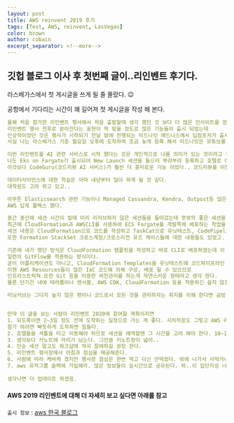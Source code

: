 ```yaml
---
layout: post
title: AWS reinvent 2019 후기
tags: [Test, AWS, reinvent, LasVegas]
color: brown
author: cobain
excerpt_separator: <!--more-->
---
```


<!--more-->

## 깃헙 블로그 이사 후 첫번째 글이..리인벤트 후기다.
라스베가스에서 첫 게시글을 쓰게 될 줄 몰랐다. 😉

공항에서 기다리는 시간이 꽤 길어져 첫 게시글을 작성 해 본다.

```yml
올해 처음 참가한 리인벤트 행사에서 처음 출발할때 생각 했던 것 보다 더 많은 인사이트를 얻게 되었다.
리인벤트 행사 전후로 쏟아진다는 표현이 딱 맞을 정도로 많은 기능들이 출시 되었는데
인상적이었던 것은 행사가 시작되기 전날 밤에 진행되는 미드나잇 매드니스에서 딥컴포저가 출시됨을 알렸다고 한다.
사실 나는 라스베가스 기준 월요일 오후에 도착하여 조금 늦게 등록 해서 미드나잇은 유튜브를 통해 보았다.

이번 리인벤트를 AI 관련 서비스로 시작 했다는 것은 개인적으로 나름 의미가 있는 것이라고 생각한다.
나도 Eks on Fargate가 출시되어 New Launch 세션을 들으러 부랴부랴 등록하고 호텔로 이동했는데
이것보다 CodeGuru(코드리뷰 AI 서비스)가 훨씬 더 흥미로운 기능 이었다.. 코드리뷰를 이젠 AWS가 해주겠다고 한다.

데이터사이언스에 대한 학습은 아마 내년부터 많이 하게 될 것 같다.
대학원도 고려 하고 있고..

아무튼 Elasticsearch 관련 기능이나 Managed Cassandra, Kendra, Outpost등 많은 기능들의 출시를 알렸고
AWS 답게 플렉스 했다.

중간 중간에 세션 시간이 빌때 미리 리저브하지 않은 세션들을 들어갔는데 뜻밖의 좋은 세션을 들었다.
최근에 CloudFormation과 AWSCLI를 사용하여 ECS Fargate를 개발쪽에 배포하는 작업을 했었는데
세션 내용은 CloudFormation으로 코드를 작성하고 TaskCat으로 유닛테스트, CodePipeline을 태우는 내용이었다.
또한 Formation StackSet 크로스계정/크로스리전 유즈 케이스들에 대한 내용들도 있었고.

기존에 내가 했던 방식은 CloudFormation 템플릿을 작성하고 바로 CLI로 배포하였는데 이 방식을 개선해서
일련의 GitFlow를 적용하는 방식이다.
굳이 어플리케이션도 아니고, CloudFormation Templates을 유닛테스트에 코드파이프라인 까지 라는 생각을 할 수 있는데
이젠 AWS Resources들이 많은 IaC 코드에 의해 구성, 배포 될 수 있으므로 
인프라스트럭쳐 또한 Git 등을 이용한 버전관리를 하는게 자연스러운 형태라고 생각 한다.
물론 단기간 내에 테라폼이나 앤서블, AWS CDK, CloudFormation 등을 적용하긴 쉽지 않겠지..조직이란게 내맘같지 않아서....

러닝커브는 그다지 높지 않은 편이니 코드로서 모든 것을 관리하자는 취지를 이해 한다면 금방 배울 수 있을 것이다.


만약 이 글을 보는 사람이 리인벤트 2020에 참여할 계획이라면 
1. 되도록이면 2~3일 정도 전에 도착하는 일정으로 가는 게 좋다. 시차적응도 그렇고 AWS 리인벤트의 모든 것을 
참가 하려면 빠듯하게 도착하면 힘들다.
2. 호텔들을 셔틀을 타고 이동해야 하므로 세션을 예약할땐 그 시간을 고려 해야 한다. 10~15분 정도 이동 시간 소요
3. 생각보다 키노트에 자리가 남는다. 그만큼 키노트장이 넓어..
4. 단순 세션 말고도 워크샵에 적극 참여하길 권장 한다.
5. 리인벤트 행사장에서 아침과 점심을 제공해준다.
6. 사람에 따라 케바케 겠지만 행사장 점심은 한번 먹고 다신 안먹었다. 밖에 나가서 사먹거나 약속이 있었음.
7. aws 유저그룹 슬랙에 가입해라. 많은 정보들이 실시간으로 공유된다. 하..이 집단지성 너란 녀석
 
생각나면 더 업데이트 하겠음.


```



#### AWS 2019 리인벤트에 대해 더 자세히 보고 싶다면 아래를 참고 
`출시 정보` : [aws 한국 블로그](https://aws.amazon.com/ko/blogs/korea/tag/aws-reinvent-daily/?fbclid=IwAR29vwB6KXsc8h0m0MzaHaJP4NMSGprcCZuzpP2yHTcG6NSMU2fUk4PneO8)




